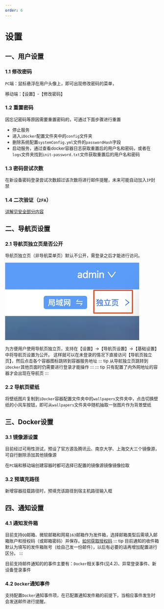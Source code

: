 ```yaml
---
order: 6
---
```

# 设置
## 一、用户设置

### 1.1 修改密码
`PC`端：鼠标悬浮在用户头像上，即可出现修改密码的菜单，

移动端：【设置】-【修改密码】

### 1.2 重置密码
因忘记密码等原因需要重置密码的，可通过下面步骤进行重置

- 停止服务
- 进入`iDocker`配置文件夹中的`config`文件夹
- 删除系统配置`systemConfig.yml`文件的`passwordHash`字段
- 启动服务，通过查看docker容器日志获取重置后的用户名和密码，或者在`logs`文件夹找到`init-password.txt`文件获取重置后的用户名和密码
  
### 1.3 密码尝试次数
在新设备密码登录尝试次数超过该次数将进行邮件提醒，未来可能自动加入`IP`封禁

### 1.4 二次验证（`2FA`）

[详解见安全部分内容](/guide/safe.html#二次验证-2fa)

## 二、导航页设置
### 2.1 导航页独立页是否公开
导航页独立页（非导航菜单页）默认不公开，需登录之后才能进行访问。

![导航页独立页](./screenshots/nav-special-page.png)

为方便用户使用导航页独立页，支持在【设置】->【导航页设置】->【基础设置】中将导航页设置为公开。
这样就可以在未登录的情况下直接访问【导航页独立页】，然后点击各个容器图标跳转到容器服务地址
::: tip
从导航独立页跳转到`iDocker`其他页面时仍需要进行登录才能操作
:::
::: tip 
只有配置了内外网地址的容器才会出现在导航页
:::
### 2.2 导航页壁纸
将壁纸图片复制到`iDocker`容器配置文件夹中的`wallpapers`文件夹中，点击切换壁纸的小风车按钮，即可从`wallpapers`文件夹中随机抽取一张图片作为背景壁纸

## 三、Docker设置
### 3.1 镜像源设置
目前经过可用性测试，预设了官方源及腾讯云、南京大学、上海交大三个镜像源，可自行删除添加其他镜像源

在`PC`端和移动端创建容器时都可选择已配置的镜像源镜像镜像拉取

### 3.2 预填充路径
新增容器挂载路径时，预填充该路径到宿主机路径输入框

## 四、通知设置
### 4.1 通知发件箱
目前支持`QQ`邮箱、微软邮箱和网易`163`邮箱作为发件箱，选择邮箱类型后需填入邮箱账户和授权码（或邮箱密码）并保存。[如何获取授权码](https://zhuanlan.zhihu.com/p/551399559)
::: tip
目前通知的收件箱默认为填写的发件箱账号（给自己发一份邮件），以后有必要的话再增加配置进行区分。
:::

目前支持邮件通知的的事件主要有：`Docker`相关事件(见4.2)、异常登录事件、新设备登录事件

### 4.2 `Docker`通知事件
支持配置`Docker`通知事件项，在已配置通知发件箱的前提下，当相应事件发生时会发送邮件进行提醒。